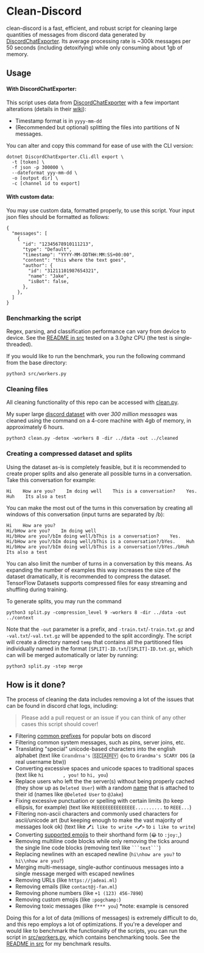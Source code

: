 # Clean-Discord
clean-discord is a fast, efficient, and robust script for cleaning large quantities of messages from discord data generated by [DiscordChatExporter](https://github.com/Tyrrrz/DiscordChatExporter). Its average processing rate is ~300k messages per 50 seconds (including detoxifying) while only consuming about 1gb of memory.

## Usage
#### **With DiscordChatExporter:**
This script uses data from [DiscordChatExporter](https://github.com/Tyrrrz/DiscordChatExporter) with a few important alterations (details in their [wiki](https://github.com/Tyrrrz/DiscordChatExporter/wiki/GUI%2C-CLI-and-Formats-explained#export-)):
- Timestamp format is in `yyyy-mm-dd`
- (Recommended but optional) splitting the files into partitions of N messages.

You can alter and copy this command for ease of use with the CLI version:
```
dotnet DiscordChatExporter.Cli.dll export \
  -t [token] \
  -f json -p 300000 \
  --dateformat yyy-mm-dd \
  -o [output dir] \
  -c [channel id to export]
```
#### **With custom data:**
You may use custom data, formatted properly, to use this script. Your input json files should be formatted as follows:
```
{
  "messages": [
    {
      "id": "12345678910111213",
      "type": "Default",
      "timestamp": "YYYY-MM-DDTHH:MM:SS+00:00",
      "content": "this where the text goes",
      "author": {
        "id": "31211101987654321",
        "name": "Jake",
        "isBot": false,
      },
    },
  ]
}
```
### Benchmarking the script
Regex, parsing, and classification performance can vary from device to device. See the [README in src](./src/README.md) tested on a 3.0ghz CPU (the test is single-threaded).

If you would like to run the benchmark, you run the following command from the base directory:
```
python3 src/workers.py
```
### Cleaning files
All cleaning functionality of this repo can be accessed with [clean.py](./clean.py).

My super large [discord dataset](https://www.kaggle.com/jef1056/discord-data) with over *300 million messages* was cleaned using the command on a 4-core machine with 4gb of memory, in approximately 6 hours.
```
python3 clean.py -detox -workers 8 -dir ../data -out ../cleaned
```

### Creating a compressed dataset and splits
Using the dataset as-is is completely feasible, but it is recommended to create proper splits and also generate all possible turns in a conversation.
Take this conversation for example:
```
Hi    How are you?    Im doing well    This is a conversation?    Yes.    Huh    Its also a test
```
You can make the most out of the turns in this conversation by creating all windows of this conversation (input turns are separated by /b):
```
Hi    How are you?
Hi/bHow are you?    Im doing well
Hi/bHow are you?/bIm doing well/bThis is a conversation?    Yes.
Hi/bHow are you?/bIm doing well/bThis is a conversation?/bYes.    Huh
Hi/bHow are you?/bIm doing well/bThis is a conversation?/bYes./bHuh    Its also a test
```
You can also limit the number of turns in a conversation by this means. As expanding the number of examples this way increases the size of the dataset dramatically, it is recommended to compress the dataset. TensorFlow Datasets supports compressed files for easy streaming and shuffling during training.

To generate splits, you may run the command
```
python3 split.py -compression_level 9 -workers 8 -dir ../data -out ../context
```
Note that the `-out` parameter is a prefix, and `-train.txt`/`-train.txt.gz` and `-val.txt`/`-val.txt.gz` will be appended to the split accordingly.
The script will create a directory named `temp` that contains all the partitioned files individually named in the format `[SPLIT]-ID.txt`/`[SPLIT]-ID.txt.gz`, which can will be merged automatically or later by running:
```
python3 split.py -step merge
```

## How is it done?
The process of cleaning the data includes removing a lot of the issues that can be found in discord chat logs, including:
> Please add a pull request or an issue if you can think of any other cases this script should cover!
- Filtering [common prefixes](./src/prefixes.txt) for popular bots on discord
- Filtering common system messages, such as pins, server joins, etc.
- Translating "special" unicode-based characters into the english alphabet (text like `𝔾𝕣𝕒𝕟𝕕𝕞𝕒'𝕤 🅂🄲🄰🅁🅈 ɖօɢ` to `Grandma's SCARY DOG` (a real username btw))
- Converting excessive spaces and unicode spaces to traditional spaces (text like `hi  		, you!` to `hi, you`)
- Replace users who left the the server(s) without being properly cached (they show up as `Deleted User`) with a random [name](./src/names.txt) that is attached to their id (names like `@Deleted User` to `@Jake`)
- Fixing excessive punctuation or spelling with certain limits (to keep ellipsis, for example) (text like `REEEEEEEEEEEEEEE..........` to `REEE...`)
- Filtering non-ascii characters and commonly used characters for ascii/unicode art (but keeping enough to make the vast majority of messages look ok) (text like `🖊️i like to write <🖊️>` to `i like to write`)
- Converting [supported emojis](./src/emojis.json) to their shorthand form (`😂` to `:joy:`,)
- Removing multiline code blocks while only removing the ticks around the single line code blocks (removing text like <code>\```text```</code>)
- Replacing newlines with an escaped newline (`hi\nhow are you?` to `hi\\nhow are you?`)
- Merging multi-message, single-author continuous messages into a single message merged with escaped newlines
- Removing URLs (like `https://jadeai.ml`)
- Removing emails (like `contact@j-fan.ml`)
- Removing phone numbers (like `+1 (123) 456-7890`)
- Removing custom emojis (like `:pogchamp:`)
- Removing toxic messages (like `f*** you`) *note: example is censored

Doing this for a lot of data (millions of messages) is extremely difficult to do, and this repo employs a lot of optimizations. If you're a developer and would like to benchmark the functionality of the scripts, you can run the script in [src/workers.py](./src/workers.py), which contains benchmarking tools. See the [README in src](./src/src) for my benchmark results.